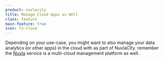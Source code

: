 ```yaml
---
product: nuvlacity
title: Manage Cloud Apps as Well
class: feature
main-feature: true
icon: fa-cloud
---
```


Depending on your use-case, you might want to also manage your data analytics (or other apps) in the cloud with as part of NuvlaCity. remember the [Nuvla](/products-and-services/nuvla/overview) service is a multi-cloud management platform as well. 
